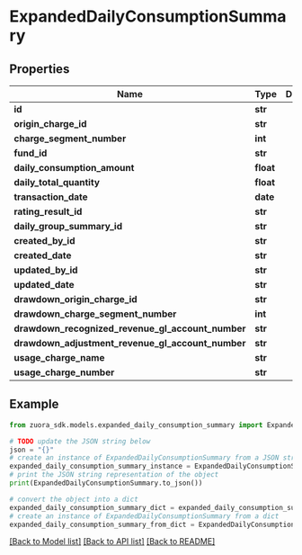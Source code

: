 # ExpandedDailyConsumptionSummary


## Properties

Name | Type | Description | Notes
------------ | ------------- | ------------- | -------------
**id** | **str** |  | [optional] 
**origin_charge_id** | **str** |  | [optional] 
**charge_segment_number** | **int** |  | [optional] 
**fund_id** | **str** |  | [optional] 
**daily_consumption_amount** | **float** |  | [optional] 
**daily_total_quantity** | **float** |  | [optional] 
**transaction_date** | **date** |  | [optional] 
**rating_result_id** | **str** |  | [optional] 
**daily_group_summary_id** | **str** |  | [optional] 
**created_by_id** | **str** |  | [optional] 
**created_date** | **str** |  | [optional] 
**updated_by_id** | **str** |  | [optional] 
**updated_date** | **str** |  | [optional] 
**drawdown_origin_charge_id** | **str** |  | [optional] 
**drawdown_charge_segment_number** | **int** |  | [optional] 
**drawdown_recognized_revenue_gl_account_number** | **str** |  | [optional] 
**drawdown_adjustment_revenue_gl_account_number** | **str** |  | [optional] 
**usage_charge_name** | **str** |  | [optional] 
**usage_charge_number** | **str** |  | [optional] 

## Example

```python
from zuora_sdk.models.expanded_daily_consumption_summary import ExpandedDailyConsumptionSummary

# TODO update the JSON string below
json = "{}"
# create an instance of ExpandedDailyConsumptionSummary from a JSON string
expanded_daily_consumption_summary_instance = ExpandedDailyConsumptionSummary.from_json(json)
# print the JSON string representation of the object
print(ExpandedDailyConsumptionSummary.to_json())

# convert the object into a dict
expanded_daily_consumption_summary_dict = expanded_daily_consumption_summary_instance.to_dict()
# create an instance of ExpandedDailyConsumptionSummary from a dict
expanded_daily_consumption_summary_from_dict = ExpandedDailyConsumptionSummary.from_dict(expanded_daily_consumption_summary_dict)
```
[[Back to Model list]](../README.md#documentation-for-models) [[Back to API list]](../README.md#documentation-for-api-endpoints) [[Back to README]](../README.md)


